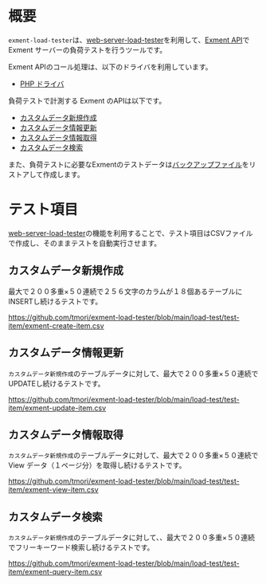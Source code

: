 # 概要
`exment-load-tester`は、[web-server-load-tester](https://github.com/tmori/web-server-load-tester)を利用して、[Exment API](https://exment.net/reference/ja/webapi.html)で Exment サーバーの負荷テストを行うツールです。

Exment APIのコール処理は、以下のドライバを利用しています。

- [PHP ドライバ](https://github.com/tmori/php-exment-driver)

負荷テストで計測する Exment のAPIは以下です。

- [カスタムデータ新規作成](https://exment.net/reference/ja/webapi.html#operation/post-values)
- [カスタムデータ情報更新](https://exment.net/reference/ja/webapi.html#operation/put-value)
- [カスタムデータ情報取得](https://exment.net/reference/ja/webapi.html#operation/get-value)
- [カスタムデータ検索](https://exment.net/reference/ja/webapi.html#operation/get-values-query)

また、負荷テストに必要なExmentのテストデータは[バックアップファイル](https://github.com/tmori/exment-load-tester/tree/main/load-test/backup)をリストアして作成します。

# テスト項目

[web-server-load-tester](https://github.com/tmori/web-server-load-tester)の機能を利用することで、テスト項目はCSVファイルで作成し、そのままテストを自動実行させます。

## カスタムデータ新規作成

最大で２００多重×５０連続で２５６文字のカラムが１８個あるテーブルにINSERTし続けるテストです。

https://github.com/tmori/exment-load-tester/blob/main/load-test/test-item/exment-create-item.csv

## カスタムデータ情報更新

`カスタムデータ新規作成`のテーブルデータに対して、最大で２００多重×５０連続でUPDATEし続けるテストです。

https://github.com/tmori/exment-load-tester/blob/main/load-test/test-item/exment-update-item.csv

## カスタムデータ情報取得

`カスタムデータ新規作成`のテーブルデータに対して、最大で２００多重×５０連続で View データ（１ページ分）を取得し続けるテストです。

https://github.com/tmori/exment-load-tester/blob/main/load-test/test-item/exment-view-item.csv

## カスタムデータ検索

`カスタムデータ新規作成`のテーブルデータに対して、、最大で２００多重×５０連続でフリーキーワード検索し続けるテストです。

https://github.com/tmori/exment-load-tester/blob/main/load-test/test-item/exment-query-item.csv



